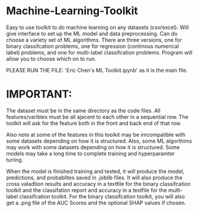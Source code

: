 # Machine-Learning-Toolkit
Easy to use toolkit to do machine learning on any datasets (csv/excel). Will give interface to set up the ML model and data preprocessing. Can do choose a variety set of ML algorithms. There are three versions, one for binary classifcation problems, one for regression (continous numerical label) problems, and one for multi-label classifcation problems. Program will allow you to choose which on to run. 

PLEASE RUN THE FILE: 'Eric Chen's ML Toolkit.ipynb' as it is the main file.

# IMPORTANT:
The dataset must be in the same directory as the code files. All features/varibles must be all ajacent to each other in a sequential row. The toolkit will ask for the feature both in the front and back end of that row.

Also note at some of the features in this toolkit may be imcompatible with some datasets depending on how it is structured. 
Also, some ML algorthims may work with some datasets depending on how it is structured.
Some models may take a long time to complete training and hyperparamter tuning.

When the model is finished training and tested, it will produce the model, predictions, and probablites saved in .joblib files. It will also produce the cross valadtion results and accuracy in a textfile for the binary classifcation toolkit and the classifation report and accuracy in a textfile for the multi-label classifcation toolkit. For the binary classifcation toolkit, you will also get a .png file of the AUC Scores and the optional SHAP values if chosen.
